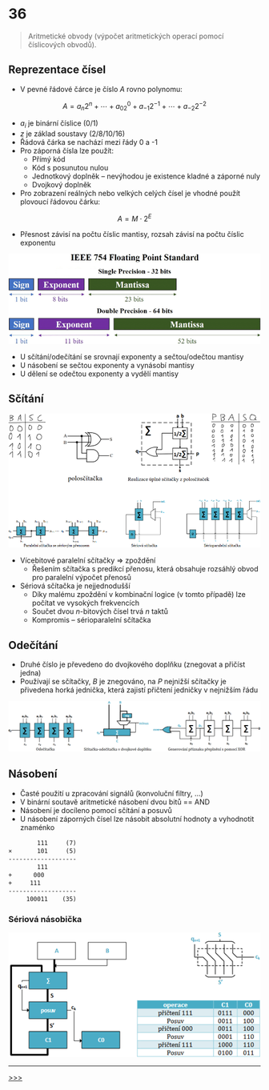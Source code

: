 # 36

> Aritmetické obvody (výpočet aritmetických operací pomocí číslicových obvodů).

## Reprezentace čísel

* V pevné řádové čárce je číslo _A_ rovno polynomu:

$$
A=a_n2^n+\cdots+a_02^0+a_{-1}2^{-1}+\cdots+a_{-2}2^{-2}
$$

* _a<sub>i</sub>_ je binární číslice (0/1)
* _z_ je základ soustavy (2/8/10/16)
* Řádová čárka se nachází mezi řády 0 a -1
* Pro záporná čísla lze použít:
  * Přímý kód
  * Kód s posunutou nulou
  * Jednotkový doplněk – nevýhodou je existence kladné a záporné nuly
  * Dvojkový doplněk
* Pro zobrazení reálných nebo velkých celých čísel je vhodné použít plovoucí řádovou čárku:

$$
A=M\cdot2^E
$$

* Přesnost závisí na počtu číslic mantisy, rozsah závisí na počtu číslic exponentu

![IEEE 754](./MG/36_01.png)

* U sčítání/odečítání se srovnají exponenty a sečtou/odečtou mantisy
* U násobení se sečtou exponenty a vynásobí mantisy
* U dělení se odečtou exponenty a vydělí mantisy

## Sčítání

![Sčítání](./MG/36_02.png)

* Vícebitové paralelní sčítačky ⇒ zpoždění
  * Řešením sčítačka s predikcí přenosu, která obsahuje rozsáhlý obvod pro paralelní výpočet přenosů
* Sériová sčítačka je nejjednodušší
  * Díky malému zpoždění v kombinační logice (v tomto případě) lze počítat ve vysokých frekvencích
  * Součet dvou _n_-bitových čísel trvá _n_ taktů
  * Kompromis – sérioparalelní sčítačka

## Odečítání

* Druhé číslo je převedeno do dvojkového doplňku (znegovat a přičíst jedna)
* Používají se sčítačky, _B_ je znegováno, na _P_ nejnižší sčítačky je přivedena horká jednička, která zajistí přičtení jedničky v nejnižším řádu

![Odečítání](./MG/36_03.png)

## Násobení

* Časté použití u zpracování signálů (konvoluční filtry, ...)
* V binární soutavě aritmetické násobení dvou bitů == AND
* Násobení je docíleno pomocí sčítání a posuvů
* U násobení záporných čísel lze násobit absolutní hodnoty a vyhodnotit znaménko

```text
        111     (7)
×       101     (5)
-------------------
        111
+      000
+     111
-------------------
     100011    (35)
```

### Sériová násobička

![Sériová násobička](./MG/36_04.png)

---
[>>>](./37.MD)
